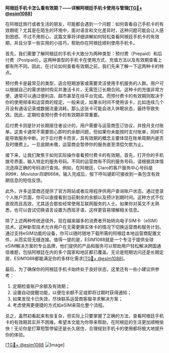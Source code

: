 **阿根廷手机卡怎么看有效期？——详解阿根廷手机卡使用与管理[[TG💪+ @esim1088](https://t.me/s/esim1088)]**

在阿根廷旅行或者生活的朋友，可能都会遇到一个问题：如何查看自己手机卡的有效期呢？尤其是在陌生的环境中，面对语言和文化差异时，这种问题可能会让人感到困惑。不过不用担心，这篇文章将详细讲解如何轻松查看阿根廷手机卡的有效期，并且分享一些实用的小技巧，帮助你在阿根廷顺利使用手机卡。

首先，我们需要了解阿根廷的手机卡大致分为两种类型：预付费（Prepaid）和后付费（Postpaid）。这两种类型的手机卡在使用方式、充值方法以及有效期查看上都有所不同。因此，在讨论如何查看有效期之前，我们先来了解一下这两种卡的特点。

预付费卡是最常见的类型，适合短期游客或需要灵活使用手机服务的人群。用户可以根据自己的需求随时购买并激活卡片，无需签订长期合同。这种卡的充值非常方便，通常可以通过便利店、超市甚至在线平台完成。而预付费卡的有效期则取决于你的使用频率和运营商的规定。一般来说，如果长时间不使用该卡，比如连续几个月没有通话记录或数据流量消耗，那么这张卡可能会进入休眠状态，最终导致失效。因此，定期检查预付费卡的有效期非常重要。

后付费卡则是针对长期居住者设计的，用户需要与运营商签订协议，并按月支付账单。这类卡通常不需要担心即时的余额问题，但如果你未能按时支付账单，同样可能导致服务中断。对于后付费卡而言，其有效期的概念主要体现在账单周期内是否及时缴费上。一旦逾期未缴，运营商会暂停你的服务直至清偿欠款为止。

接下来，让我们聚焦于如何实际操作查看预付费卡的有效期。首先，打开你的手机拨号界面，输入特定的服务号码。不同的运营商有不同的服务号码，请根据具体情况选择正确的号码进行查询。例如，在阿根廷，Claro的客户服务中心号码是*999#，Movistar则是*666#。输入完成后，按下呼叫键即可接收到一条包含有效期信息的短信反馈。

此外，许多运营商还提供了官方网站或者应用程序供用户查询账户状态。通过登录个人账户页面，你可以直接看到当前剩余的余额以及预计到期时间。这种方式不仅直观而且高效，尤其适合那些经常使用互联网服务的人士。如果你对英文不太熟悉，也可以尝试切换语言设置为西班牙语，这样更容易理解相关信息。

除了上述两种传统途径外，现在越来越多的消费者开始转向电子SIM卡（eSIM）技术。这种新型技术允许用户在无需更换实体卡的情况下切换运营商和服务计划。通过支持eSIM功能的设备，你可以随时随地下载所需的阿根廷本地运营商配置文件，从而实现无缝连接。值得一提的是，ESIM1088就是一个专注于提供全球eSIM解决方案的专业品牌，他们提供的产品和服务可以帮助用户轻松解决跨国通信难题，包括阿根廷在内的多个国家和地区都已覆盖。无论是短期访问还是长期定居，ESIM1088都能满足你的多样化需求[[TG💪+ @esim1088](https://t.me/s/esim1088)]。

最后，为了确保你的阿根廷手机卡始终处于良好状态，这里还有一些小建议供参考：
1. 定期检查账户余额及有效期；
2. 设置自动提醒功能，以便在余额不足或即将过期时获得通知；
3. 如果发现卡已失效，尽快联系运营商客服寻求解决方案；
4. 考虑使用更便捷的方式如eSIM来简化整个流程。

总之，虽然初看起来有些复杂，但实际上只要掌握了正确的方法，查看阿根廷手机卡的有效期其实并不困难。希望本文能为你带来帮助，在阿根廷的生活更加顺畅愉快！无论你是打算短暂停留还是长久居住，合理规划手机卡的使用都将极大地提升你的体验。

[[TG💪+ @esim1088](https://t.me/s/esim1088) ![Image](https://i.postimg.cc/4NQfJmqS/Snipaste-2025-05-13-00-14-12.png)]